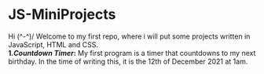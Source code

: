 # JS-MiniProjects
Hi (^-^)/ Welcome to my first repo, where i will put some projects written in JavaScript, HTML and CSS.  
    **1._Countdown Timer_:**
My first program is a timer that countdowns to my next birthday. In the time of writing this, it is the 12th of December 2021 at 1am.

